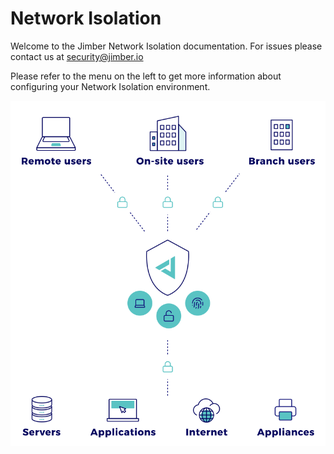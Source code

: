 # Network Isolation
Welcome to the Jimber Network Isolation documentation. For issues please contact us at security@jimber.io

Please refer to the menu on the left to get more information about configuring your Network Isolation environment.


![mainpage_networkisolation.svg](mainpage_networkisolation.svg)